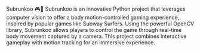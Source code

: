 Subrunkoo 🎮🤖
Subrunkoo is an innovative Python project that leverages computer vision to offer a body motion-controlled gaming experience, inspired by popular games like Subway Surfers. Using the powerful OpenCV library, Subrunkoo allows players to control the game through real-time body movement captured by a camera. This project combines interactive gameplay with motion tracking for an immersive experience.
